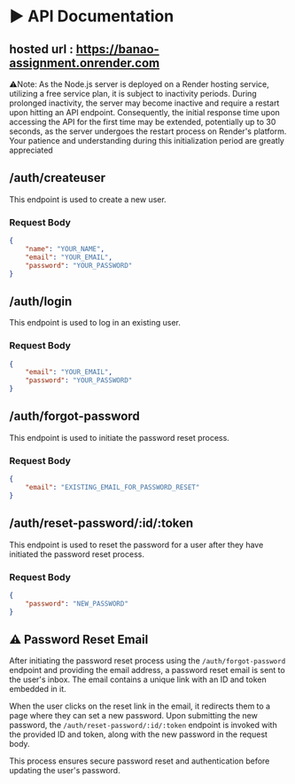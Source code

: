 # ▶️ API Documentation
## hosted url : https://banao-assignment.onrender.com
⚠️Note: As the Node.js server is deployed on a Render hosting service, utilizing a free service plan, it is subject to inactivity periods. During prolonged inactivity, the server may become inactive and require a restart upon hitting an API endpoint. Consequently, the initial response time upon accessing the API for the first time may be extended, potentially up to 30 seconds, as the server undergoes the restart process on Render's platform. Your patience and understanding during this initialization period are greatly appreciated

## /auth/createuser

This endpoint is used to create a new user.

### Request Body

```json
{
    "name": "YOUR_NAME",
    "email": "YOUR_EMAIL",
    "password": "YOUR_PASSWORD"
}
```````
## /auth/login

This endpoint is used to log in an existing user.

### Request Body

```json
{
    "email": "YOUR_EMAIL",
    "password": "YOUR_PASSWORD"
}
```````

## /auth/forgot-password

This endpoint is used to initiate the password reset process.

### Request Body

```json
{
    "email": "EXISTING_EMAIL_FOR_PASSWORD_RESET"
}
``````

## /auth/reset-password/:id/:token

This endpoint is used to reset the password for a user after they have initiated the password reset process.

### Request Body

```json
{
    "password": "NEW_PASSWORD"
}
```````
## ⚠️ Password Reset Email

After initiating the password reset process using the `/auth/forgot-password` endpoint and providing the email address, a password reset email is sent to the user's inbox. The email contains a unique link with an ID and token embedded in it. 

When the user clicks on the reset link in the email, it redirects them to a page where they can set a new password. Upon submitting the new password, the `/auth/reset-password/:id/:token` endpoint is invoked with the provided ID and token, along with the new password in the request body.

This process ensures secure password reset and authentication before updating the user's password.
